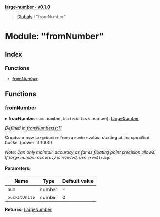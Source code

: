 **[large-number - v0.1.0](../README.md)**

> [Globals](../globals.md) / "fromNumber"

# Module: "fromNumber"

## Index

### Functions

* [fromNumber](_fromnumber_.md#fromnumber)

## Functions

### fromNumber

▸ **fromNumber**(`num`: number, `bucketUnits?`: number): [LargeNumber](../interfaces/_types_.largenumber.md)

*Defined in [fromNumber.ts:11](https://github.com/zimmed/large-number/blob/304d236/src/fromNumber.ts#L11)*

Creates a new `LargeNumber` from a `number` value, starting at the specified bucket (power of 1000).

_Note: Can only maintain accuracy as far as floating point precision allows. If large number accuracy
is needed, use `fromString`._

#### Parameters:

Name | Type | Default value |
------ | ------ | ------ |
`num` | number | - |
`bucketUnits` | number | 0 |

**Returns:** [LargeNumber](../interfaces/_types_.largenumber.md)
